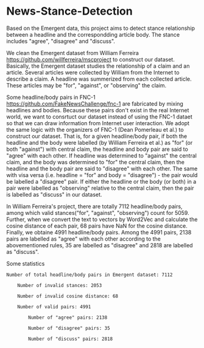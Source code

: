 # News-Stance-Detection

Based on the Emergent data, this project aims to detect stance relationship between a headline and the correspondding article body. The stance includes "agree", "disagree" and "discuss". 

We clean the Emergent dataset from William Ferreira https://github.com/willferreira/mscproject to construct our dataset. Basically, the Emergent dataset studies the relationship of a claim and an article. Several articles were collected by William from the Internet to describe a claim. A headline was summerized from each collected article. These articles may be "for", "against", or "observing" the claim.

Some headline/body pairs in FNC-1 https://github.com/FakeNewsChallenge/fnc-1 are fabricated by mixing headlines and bodies. Because these pairs don't exist in the real Internet world, we want to consrtuct our dataset instead of using the FNC-1 dataet so that we can draw information from Internet user interaction. We adopt the same logic with the organizers of FNC-1 (Dean Pomerleau et al.) to construct our dataset. That is, for a given headline/body pair, if both the headline and the body were labelled (by William Ferreira et al.) as "for" (or both "against") with central claim, the headline and body pair are said to "agree" with each other. If headline was determined to "against" the central claim, and the body was determined to "for" the central claim, then the headline and the body pair are said to "disagree" with each other. The same with visa versa (i.e. headline = "for" and body = "disagree") - the pair would be labelled a "disagree" pair. If either the headline or the body (or both) in a pair were labelled as "observing" relative to the central claim, then the pair is labelled as "discuss" in our dataset.

In William Ferreira's project, there are totally 7112 headline/body pairs, among which valid stances("for", "against", "observing") count for 5059. Further, when we convert the text to vectors by Word2Vec and calculate the cosine distance of each pair, 68 pairs have NaN for the cosine distance. Finally, we obtaine 4991 headline/body pairs. Among the 4991 pairs, 2138 pairs are labelled as "agree" with each other according to the abovementioned rules, 35 are labelled as "disagree" and 2818 are labelled as "discuss".

Some statistics
    
    Number of total headline/body pairs in Emergent dataset: 7112
        
        Number of invalid stances: 2053
        
        Number of invalid cosine distance: 68
        
        Number of valid pairs: 4991
            
            Number of "agree" pairs: 2138
            
            Number of "disagree" pairs: 35
            
            Number of "discuss" pairs: 2818

